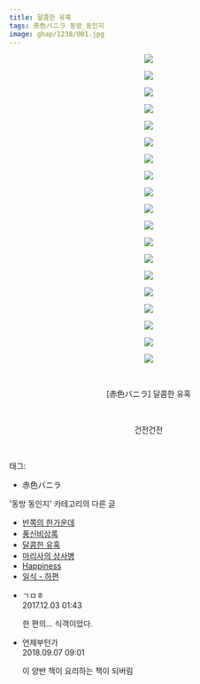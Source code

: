```yaml
---
title: 달콤한 유혹
tags: 赤色バニラ 동방_동인지
image: ghap/1238/001.jpg
---
```

<div class="article">
<p style="text-align: center; clear: none; float: none;"><img src="{{ site.nasurl }}/ghap/1238/001.jpg"/></p>
<p style="text-align: center; clear: none; float: none;"><img src="{{ site.nasurl }}/ghap/1238/002.jpg"/></p>
<p style="text-align: center; clear: none; float: none;"><img src="{{ site.nasurl }}/ghap/1238/003.jpg"/></p>
<p style="text-align: center; clear: none; float: none;"><img src="{{ site.nasurl }}/ghap/1238/004.jpg"/></p>
<p style="text-align: center; clear: none; float: none;"><img src="{{ site.nasurl }}/ghap/1238/005.jpg"/></p>
<p style="text-align: center; clear: none; float: none;"><img src="{{ site.nasurl }}/ghap/1238/006.jpg"/></p>
<p style="text-align: center; clear: none; float: none;"><img src="{{ site.nasurl }}/ghap/1238/007.jpg"/></p>
<p style="text-align: center; clear: none; float: none;"><img src="{{ site.nasurl }}/ghap/1238/008.jpg"/></p>
<p style="text-align: center; clear: none; float: none;"><img src="{{ site.nasurl }}/ghap/1238/009.jpg"/></p>
<p style="text-align: center; clear: none; float: none;"><img src="{{ site.nasurl }}/ghap/1238/010.jpg"/></p>
<p style="text-align: center; clear: none; float: none;"><img src="{{ site.nasurl }}/ghap/1238/011.jpg"/></p>
<p style="text-align: center; clear: none; float: none;"><img src="{{ site.nasurl }}/ghap/1238/012.jpg"/></p>
<p style="text-align: center; clear: none; float: none;"><img src="{{ site.nasurl }}/ghap/1238/013.jpg"/></p>
<p style="text-align: center; clear: none; float: none;"><img src="{{ site.nasurl }}/ghap/1238/014.jpg"/></p>
<p style="text-align: center; clear: none; float: none;"><img src="{{ site.nasurl }}/ghap/1238/015.jpg"/></p>
<p style="text-align: center; clear: none; float: none;"><img src="{{ site.nasurl }}/ghap/1238/016.jpg"/></p>
<p style="text-align: center; clear: none; float: none;"><img src="{{ site.nasurl }}/ghap/1238/017.jpg"/></p>
<p style="text-align: center; clear: none; float: none;"><img src="{{ site.nasurl }}/ghap/1238/018.jpg"/></p>
<p style="text-align: center; clear: none; float: none;"><img src="{{ site.nasurl }}/ghap/1238/019.jpg"/></p>
<p style="text-align: center; clear: none; float: none;"><br/></p>
<p style="text-align: center; clear: none; float: none;">[赤色バニラ] 달콤한 유혹</p>
<p style="text-align: center; clear: none; float: none;"><br/></p>
<p style="text-align: center; clear: none; float: none;">건전건전</p>
<p><br/></p>
</div><div class="tagTrail">
<p>태그: </p>
<ul>
<li>赤色バニラ</li>
</ul>
</div><div class="another">
<p>'동방 동인지' 카테고리의 다른 글</p>
<ul>
<li><a href="/2016-07-30-ghap_1241">반쪽의 한가운데</a></li>
<li><a href="/2016-07-30-ghap_1240">풍신비상록</a></li>
<li><a href="/2016-07-30-ghap_1238">달콤한 유혹</a></li>
<li><a href="/2016-07-30-ghap_1237">마리사의 상사병</a></li>
<li><a href="/2016-07-30-ghap_1236">Happiness</a></li>
<li><a href="/2016-07-30-ghap_1235">일식 - 하편</a></li>
</ul>
</div><div class="cb_module cb_fluid">
<div class="cb_wrt cb_profile">
<div class="comment">
<ul>
<li class="cb_thumb_off" id="comment15143315">
<div class="cb_comment_area">
<div class="cb_info_area">
<div class="cb_section">
<span class="cb_nick_name">ㄱㅁㅎ</span>
</div>
<div class="cb_section">
<span class="cb_date">2017.12.03 01:43 </span>
</div>
</div>
<div class="cb_dsc_comment">
<p class="cb_dsc">
											한 편의... 식객이었다.
										</p>
</div>
</div></li>
<li class="cb_thumb_off" id="comment15327524">
<div class="cb_comment_area">
<div class="cb_info_area">
<div class="cb_section">
<span class="cb_nick_name">언제부턴가</span>
</div>
<div class="cb_section">
<span class="cb_date">2018.09.07 09:01 </span>
</div>
</div>
<div class="cb_dsc_comment">
<p class="cb_dsc">
											이 양반 책이 요리하는 책이 되버림
										</p>
</div>
</div></li>
</ul>
</div>
</div><!-- commentList close -->
</div>